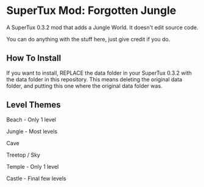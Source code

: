 # SuperTux Mod: Forgotten Jungle
A SuperTux 0.3.2 mod that adds a Jungle World.
It doesn't edit source code.

You can do anything with the stuff here, just give credit if you do.

## How To Install
If you want to install, REPLACE the data folder in your SuperTux 0.3.2 with the data folder in this repository.
This means deleting the original data folder, and putting this one where the original data folder was.

## Level Themes
Beach - Only 1 level

Jungle - Most levels

Cave

Treetop / Sky

Temple - Only 1 level

Castle - Final few levels
